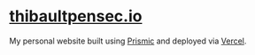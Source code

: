 # [thibaultpensec.io][url]

My personal website built using [Prismic][prismic] and deployed via [Vercel][vercel].

[url]: https://thibaultpensec.io
[prismic]: https://prismic.io
[vercel]: https://vercel.com

